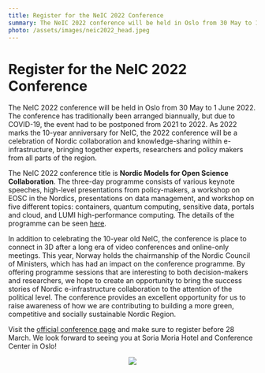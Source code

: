 ```yaml
---
title: Register for the NeIC 2022 Conference
summary: The NeIC 2022 conference will be held in Oslo from 30 May to 1 June 2022. The conference will be a celebration of Nordic collaboration and knowledge-sharing within e-infrastructure, bringing together experts, researchers and policy makers from all parts of the region. Registration closes on 28 March.
photo: /assets/images/neic2022_head.jpeg
---
```


Register for the NeIC 2022 Conference 
===========================

The NeIC 2022 conference will be held in Oslo from 30 May to 1 June 2022. The conference has traditionally been arranged biannually, but due to COVID-19, the event had to be postponed from 2021 to 2022. As 2022 marks the 10-year anniversary for NeIC, the 2022 conference will be a celebration of Nordic collaboration and knowledge-sharing within e-infrastructure, bringing together experts, researchers and policy makers from all parts of the region.

The NeIC 2022 conference title is **Nordic Models for Open Science Collaboration**. The three-day programme consists of various keynote speeches, high-level presentations from policy-makers, a workshop on EOSC in the Nordics, presentations on data management, and workshop on five different topics: containers, quantum computing, sensitive data, portals and cloud, and LUMI high-performance computing. The details of the programme can be seen [here](https://indico.neic.no/event/204/timetable/#20220530).

In addition to celebrating the 10-year old NeIC, the conference is place to connect in 3D after a long era of video conferences and online-only meetings. This year, Norway holds the chairmanship of the Nordic Council of Ministers, which has had an impact on the conference programme. By offering programme sessions that are interesting to both decision-makers and researchers, we hope to create an opportunity to bring the success stories of Nordic e-infrastructure collaboration to the attention of the political level. The conference provides an excellent opportunity for us to raise awareness of how we are contributing to building a more green, competitive and socially sustainable Nordic Region.

Visit the [official conference page](https://indico.neic.no/event/204/) and make sure to register before 28 March. We look forward to seeing you at Soria Moria Hotel and Conference Center in Oslo!

<p align="center">
<img class="normal" src="{% include baseurl %}/assets/images/news/neic2022.png">
</p>
